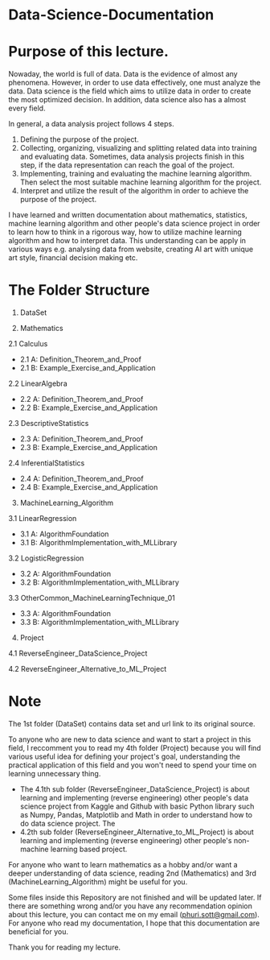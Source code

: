 # Data-Science-Documentation

# Purpose of this lecture.

Nowaday, the world is full of data. Data is the evidence of almost any phenomena. However, in order to use data effectively, one must analyze the data. Data science is the field which aims to utilize data in order to create the most optimized decision. In addition, data science also has a almost every field.

In general, a data analysis project follows 4 steps.
1.	Defining the purpose of the project.
2.	Collecting, organizing, visualizing and splitting related data into training and evaluating data. Sometimes, data analysis projects finish in this step, if the data representation can reach the goal of the project.
3.	Implementing, training and evaluating the machine learning algorithm. Then select the most suitable machine learning algorithm for the project.
4.	Interpret and utilize the result of the algorithm in order to achieve the purpose of the project.

I have learned and written documentation about mathematics, statistics, machine learning algorithm and other people's data science project in order to learn how to think in a rigorous way, how to utilize machine learning algorithm and how to interpret data. This understanding can be apply in various ways e.g. analysing data from website, creating AI art with unique art style, financial decision making etc.

# The Folder Structure

1. DataSet

2. Mathematics

2.1 Calculus
* 2.1 A: Definition_Theorem_and_Proof
* 2.1 B: Example_Exercise_and_Application
  
2.2 LinearAlgebra
* 2.2 A: Definition_Theorem_and_Proof
* 2.2 B: Example_Exercise_and_Application
  
2.3 DescriptiveStatistics
* 2.3 A: Definition_Theorem_and_Proof
* 2.3 B: Example_Exercise_and_Application
  
2.4 InferentialStatistics
* 2.4 A: Definition_Theorem_and_Proof
* 2.4 B: Example_Exercise_and_Application

3. MachineLearning_Algorithm

3.1 LinearRegression
* 3.1 A: AlgorithmFoundation
* 3.1 B: AlgorithmImplementation_with_MLLibrary
  
3.2 LogisticRegression
* 3.2 A: AlgorithmFoundation
* 3.2 B: AlgorithmImplementation_with_MLLibrary
  
3.3 OtherCommon_MachineLearningTechnique_01
* 3.3 A: AlgorithmFoundation
* 3.3 B: AlgorithmImplementation_with_MLLibrary
  

4. Project

4.1 ReverseEngineer_DataScience_Project

4.2 ReverseEngineer_Alternative_to_ML_Project

# Note

The 1st folder (DataSet) contains data set and url link to its original source.

To anyone who are new to data science and want to start a project in this field, I reccomment you to read my 4th folder (Project) because you will find various useful idea for defining your project's goal, understanding the practical application of this field and you won't need to spend your time on learning unnecessary thing. 
* The 4.1th sub folder (ReverseEngineer_DataScience_Project) is about learning and implementing (reverse engineering) other people's data science project from Kaggle and Github with basic Python library such as Numpy, Pandas, Matplotlib and Math in order to understand how to do data science project. The 
* 4.2th sub folder (ReverseEngineer_Alternative_to_ML_Project) is about learning and implementing (reverse engineering) other people's non-machine learning based project.

For anyone who want to learn mathematics as a hobby and/or want a deeper understanding of data science, reading 2nd (Mathematics) and 3rd (MachineLearning_Algorithm) might be useful for you.

Some files inside this Repository are not finished and will be updated later. If there are something wrong and/or you have any recommendation opinion about this lecture, you can contact me on my email (phuri.sott@gmail.com). For anyone who read my documentation, I hope that this documentation are beneficial for you.

Thank you for reading my lecture.
